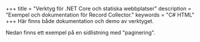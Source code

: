 +++
title = "Verktyg för .NET Core och statiska webbplatser"
description = "Exempel och dokumentation för Record Collector."
keywords = "C# HTML"
+++
Här finns både dokumentation och demo av verktyget.

Nedan finns ett exempel på en sidlistning med "paginering".